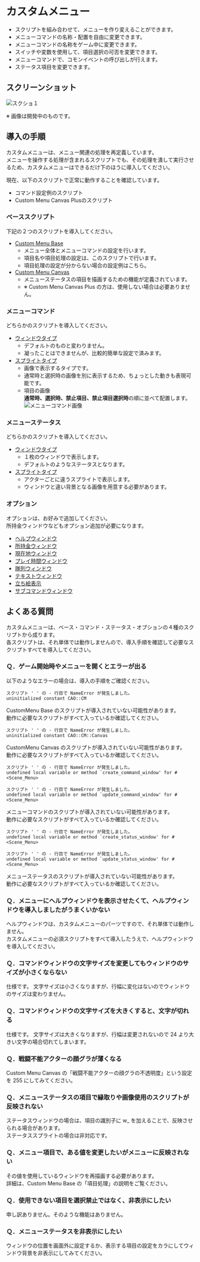 # カスタムメニュー

- スクリプトを組み合わせて、メニューを作り変えることができます。
- メニューコマンドの名称・配置を自由に変更できます。
- メニューコマンドの名称をゲーム中に変更できます。
- スイッチや変数を使用して、項目選択の可否を変更できます。
- メニューコマンドで、コモンイベントの呼び出しが行えます。
- ステータス項目を変更できます。

## スクリーンショット

![スクショ１](imgs/SS100330411901.jpg)

※ 画像は開発中のものです。

## 導入の手順

カスタムメニューは、メニュー関連の処理を再定義しています。\
メニューを操作する処理が含まれるスクリプトでも、その処理を潰して実行させるため、カスタムメニューはできるだけ下のほうに導入してください。

現在、以下のスクリプトで正常に動作することを確認しています。

- コマンド設定例のスクリプト
- Custom Menu Canvas Plusのスクリプト

### ベーススクリプト

下記の２つのスクリプトを導入してください。

- [Custom Menu Base](CustomMenuBase.md)
  - メニュー全体とメニューコマンドの設定を行います。
  - 項目名や項目処理の設定は、このスクリプトで行います。
  - 項目処理の設定が分からない場合の設定例はこちら。
- [Custom Menu Canvas](CustomMenuCanvas.md)
  - メニューステータスの項目を描画するための機能が定義されています。
  - ※ Custom Menu Canvas Plus の方は、使用しない場合は必要ありません。

### メニューコマンド

どちらかのスクリプトを導入してください。

- [ウィンドウタイプ](https://github.com/cacao-soft/RMVX/raw/main/CustomMenu//CustomMenuCommandWindow.rb)
  - デフォルトのものと変わりません。
  - 凝ったことはできませんが、比較的簡単な設定で済みます。
- [スプライトタイプ](https://github.com/cacao-soft/RMVX/raw/main/CustomMenu//CustomMenuCommandSprite.rb)
  - 画像で表示するタイプです。
  - 通常時と選択時の画像を別に表示するため、ちょっとした動きも表現可能です。
  - 項目の画像\
    **通常時、選択時、禁止項目、禁止項目選択時**の順に並べて配置します。\
    ![メニューコマンド画像](imgs/MenuCommands.png)

### メニューステータス

どちらかのスクリプトを導入してください。

- [ウィンドウタイプ](https://github.com/cacao-soft/RMVX/raw/main/CustomMenu//CustomMenuStatusWindow.rb)
  - １枚のウィンドウで表示します。
  - デフォルトのようなステータスとなります。
- [スプライトタイプ](https://github.com/cacao-soft/RMVX/raw/main/CustomMenu//CustomMenuStatusSprite.rb)
  - アクターごとに違うスプライトで表示します。
  - ウィンドウと違い背景となる画像を用意する必要があります。

### オプション

オプションは、お好みで追加してください。\
所持金ウィンドウなどもオプション追加が必要になります。

- [ヘルプウィンドウ](https://github.com/cacao-soft/RMVX/raw/main/CustomMenu/CustomMenuHelp.rb)
- [所持金ウィンドウ](https://github.com/cacao-soft/RMVX/raw/main/CustomMenu/CustomMenuGold.rb)
- [現在地ウィンドウ](https://github.com/cacao-soft/RMVX/raw/main/CustomMenu/CustomMenuLocation.rb)
- [プレイ時間ウィンドウ](https://github.com/cacao-soft/RMVX/raw/main/CustomMenu/CustomMenuPlayTime.rb)
- [隊列ウィンドウ](https://github.com/cacao-soft/RMVX/raw/main/CustomMenu/CustomMenuFormation.rb)
- [テキストウィンドウ](CustomMenuText.md)
- [立ち絵表示](https://github.com/cacao-soft/RMVX/raw/main/CustomMenu/CustomMenuActor.rb)
- [サブコマンドウィンドウ](CustomMenuSubCommand.md)

## よくある質問

カスタムメニューは、ベース・コマンド・ステータス・オプションの４種のスクリプトから成ります。\
各スクリプトは、それ単体では動作しませんので、導入手順を確認して必要なスクリプトすべてを導入してください。

### Ｑ．ゲーム開始時やメニューを開くとエラーが出る

以下のようなエラーの場合は、導入の手順をご確認ください。

```text
スクリプト ' ' の - 行目で NameError が発生しました。
uninitialized constant CAO::CM
```

CustomMenu Base のスクリプトが導入されていない可能性があります。\
動作に必要なスクリプトがすべて入っているか確認してください。

```text
スクリプト ' ' の - 行目で NameError が発生しました。
uninitialized constant CAO::CM::Canvas
```

CustomMenu Canvas のスクリプトが導入されていない可能性があります。\
動作に必要なスクリプトがすべて入っているか確認してください。

```text
スクリプト ' ' の - 行目で NameError が発生しました。
undefined local variable or method `create_command_window' for #<Scene_Menu>
```

```text
スクリプト ' ' の - 行目で NameError が発生しました。
undefined local variable or method `update_command_window' for #<Scene_Menu>
```

メニューコマンドのスクリプトが導入されていない可能性があります。\
動作に必要なスクリプトがすべて入っているか確認してください。

```text
スクリプト ' ' の - 行目で NameError が発生しました。
undefined local variable or method `create_status_window' for #<Scene_Menu>
```

```text
スクリプト ' ' の - 行目で NameError が発生しました。
undefined local variable or method `update_status_window' for #<Scene_Menu>
```

メニューステータスのスクリプトが導入されていない可能性があります。\
動作に必要なスクリプトがすべて入っているか確認してください。

### Ｑ．メニューにヘルプウィンドウを表示させたくて、ヘルプウィンドウを導入しましたがうまくいかない

ヘルプウィンドウは、カスタムメニューのパーツですので、それ単体では動作しません。\
カスタムメニューの必須スクリプトをすべて導入したうえで、ヘルプウィンドウを導入してください。

### Ｑ．コマンドウィンドウの文字サイズを変更してもウィンドウのサイズが小さくならない

仕様です。
文字サイズは小さくなりますが、行幅に変化はないのでウィンドウのサイズは変わりません。

### Ｑ．コマンドウィンドウの文字サイズを大きくすると、文字が切れる

仕様です。
文字サイズは大きくなりますが、行幅は変更されないので 24 より大きい文字の場合切れてしまいます。

### Ｑ．戦闘不能アクターの顔グラが薄くなる

Custom Menu Canvas の「戦闘不能アクターの顔グラの不透明度」という設定を 255 にしてみてください。

### Ｑ．メニューステータスの項目で縁取りや画像使用のスクリプトが反映されない

ステータスウィンドウの場合は、項目の識別子に w_ を加えることで、反映させられる場合があります。\
ステータススプライトの場合は非対応です。

### Ｑ．メニュー項目で、ある値を変更したいがメニューに反映されない

その値を使用しているウィンドウを再描画する必要があります。\
詳細は、Custom Menu Base の「項目処理」の説明をご覧ください。

### Ｑ．使用できない項目を選択禁止ではなく、非表示にしたい

申し訳ありません。そのような機能はありません。

### Ｑ．メニューステータスを非表示にしたい

ウィンドウの位置を画面外に設定するか、表示する項目の設定をカラにしてウィンドウ背景を非表示にしてみてください。

